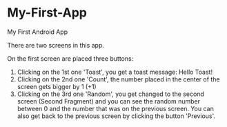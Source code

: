 # My-First-App
My First Android App 

There are two screens in this app.

On the first screen are placed three buttons: 
1. Clicking on the 1st one 'Toast', you get a toast message: Hello Toast!
2. Clicking on the 2nd one 'Count', the number placed in the center of the screen gets bigger by 1 (+1)
3. Clicking on the 3rd one 'Random', you get changed to the second screen (Second Fragment) and you can 
see the random number between 0 and the number that was on the previous screen.
You can also get back to the previous screen by clicking the button 'Previous'.

